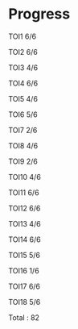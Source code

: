 # Progress

TOI1 6/6

TOI2 6/6

TOI3 4/6

TOI4 6/6

TOI5 4/6

TOI6 5/6

TOI7 2/6

TOI8 4/6

TOI9 2/6

TOI10 4/6

TOI11 6/6

TOI12 6/6

TOI13 4/6

TOI14 6/6

TOI15 5/6

TOI16 1/6

TOI17 6/6

TOI18 5/6

Total : 82
